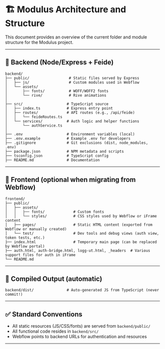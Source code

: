 # 🏗️ Modulus Architecture and Structure

This document provides an overview of the current folder and module structure for the Modulus project.

---

## 📁 Backend (Node/Express + Feide)

```
backend/
├── public/                  # Static files served by Express
│   ├── js/                  # Custom modules used in Webflow
│   └── assets/
│       ├── fonts/           # WOFF/WOFF2 fonts
│       └── rive/            # Rive animations
│
├── src/                    # TypeScript source
│   ├── index.ts            # Express entry point
│   ├── routes/             # API routes (e.g., /api/feide)
│   │   └── feideRoutes.ts
│   └── services/           # Auth logic and helper functions
│       └── authService.ts
│
├── .env                    # Environment variables (local)
├── .env.example            # Example .env for developers
├── .gitignore              # Git exclusions (dist, node_modules, .env)
├── package.json            # NPM metadata and scripts
├── tsconfig.json           # TypeScript config
├── README.md               # Documentation
```

---

## 📁 Frontend (optional when migrating from Webflow)

```
frontend/
├── public/
│   ├── assets/
│   │   ├── fonts/             # Custom fonts
│   │   └── styles/            # CSS styles used by Webflow or iFrame content
│   ├── pages/                 # Static HTML content (exported from Webflow or manually created)
│   └── test/                  # Dev tools and debug views (auth view, token tests, etc.)
├── index.html                 # Temporary main page (can be replaced by Webflow portal)
├── auth.html, auth-bridge.html, logg-ut.html, _headers  # Various support files for auth in iFrame
└── README.md
```

---

## 🔄 Compiled Output (automatic)

```
backend/dist/               # Auto-generated JS from TypeScript (never commit!)
```

---

## ✅ Standard Conventions

- All static resources (JS/CSS/fonts) are served from `backend/public/`
- All functional code resides in `backend/src/`
- Webflow points to backend URLs for authentication and resources

---